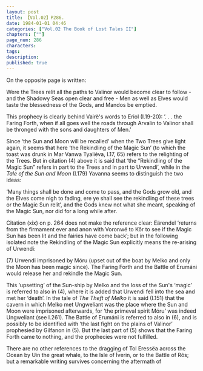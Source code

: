 ```yaml
---
layout: post
title: 【Vol.02】P286.
date: 1984-01-01 04:46
categories: ["Vol.02 The Book of Lost Tales II"]
chapters: [""]
page_num: 286
characters: 
tags: 
description: 
published: true
---
```


<p style="text-indent: 0;">
On the opposite page is written:
</p>

Were the Trees relit all the paths to Valinor would become clear to follow - and the Shadowy Seas open clear and free - Men as well as Elves would taste the blessedness of the Gods, and Mandos be emptied.

This prophecy is clearly behind Vairë's words to Eriol (I.19-20): ’. . . the Faring Forth, when if all goes well the roads through Arvalin to Valinor shall be thronged with the sons and daughters of Men.’

Since ‘the Sun and Moon will be recalled’ when the Two Trees give light again, it seems that here ‘the Rekindling of the Magic Sun’ (to which the toast was drunk in Mar Vanwa Tyaliéva, I.17, 65) refers to the relighting of the Trees. But in citation (4) above it is said that ‘the “Rekindling of the Magic Sun” refers in part to the Trees and in part to Urwendi’, while in the <I>Tale of the Sun and Moon</I> (I.179) Yavanna seems to distinguish the two ideas:

‘Many things shall be done and come to pass, and the Gods grow old, and the Elves come nigh to fading, ere ye shall see the rekindling of these trees or the Magic Sun relit’, and the Gods knew not what she meant, speaking of the Magic Sun, nor did for a long while after.

Citation (xix) on p. 264 does not make the reference clear: Eärendel ‘returns from the firmament ever and anon with Voronwë to Kôr to see if the Magic Sun has been lit and the fairies have come back’; but in the following isolated note the Rekindling of the Magic Sun explicitly means the re-arising of Urwendi:

(7) Urwendi imprisoned by Móru (upset out of the boat by Melko and only the Moon has been magic since). The Faring Forth and the Battle of Erumáni would release her and rekindle the Magic Sun.

This ‘upsetting’ of the Sun-ship by Melko and the loss of the Sun's ‘magic’ is referred to also in (4), where it is added that Urwendi fell into the sea and met her ‘death’. In the tale of <I>The Theft of Melko</I> it is said (I.151) that the cavern in which Melko met Ungweliant was the place where the Sun and Moon were imprisoned afterwards, for ‘the primeval spirit Móru’ was indeed Ungweliant (see I.261). The Battle of Erumáni is referred to also in (6), and is possibly to be identified with ‘the last fight on the plains of Valinor’ prophesied by Gilfanon in (5). But the last part of (5) shows that the Faring Forth came to nothing, and the prophecies were not fulfilled.

There are no other references to the dragging of Tol Eressëa across the Ocean by Uin the great whale, to the Isle of Íverin, or to the Battle of Rôs; but a remarkable writing survives concerning the aftermath of

